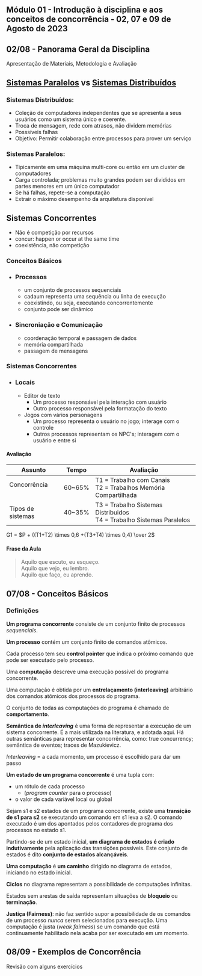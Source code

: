 ## Módulo 01 - Introdução à disciplina e aos conceitos de concorrência - 02, 07 e 09 de Agosto de 2023


## 02/08 - Panorama Geral da Disciplina

Apresentação de Materiais, Metodologia e Avaliação

## [Sistemas Paralelos](#sistemas-paralelos) vs [Sistemas Distribuídos](#sistemas-paralelos)

### Sistemas Distribuídos:

- Coleção de computadores independentes que se apresenta a seus usuários como um sistema único e coerente.
- Troca de mensagem, rede com atrasos, não dividem memórias
- Posssíveis falhas
- Objetivo: Permitir colaboração entre processos para prover um serviço

### Sistemas Paralelos:

- Tipicamente em uma máquina multi-core ou então em um cluster de computadores
- Carga controlada; problemas muito grandes podem ser divididos em partes menores em um único computador
- Se há falhas, repete-se a computação
- Extrair o máximo desempenho da arquitetura disponível

## Sistemas Concorrentes

- Não é competição por recursos
- concur: happen or occur at the same time
- coexistência, não competição

### Conceitos Básicos

- ### Processos
  - um conjunto de processos sequenciais
  - cadaum representa uma sequência ou linha de execução
  - coexistindo, ou seja, executando concorrentemente
  - conjunto pode ser dinâmico

- ### Sincroniação e Comunicação
  - coordenação temporal e passagem de dados
  - memória compartilhada
  - passagem de mensagens

### Sistemas Concorrentes

- ### Locais
  - Editor de texto
    - Um processo responsável pela interação com usuário
    - Outro processo responsável pela formatação do texto
  - Jogos com vários personagens
    - Um processo representa o usuário no jogo; interage com o controle
    - Outros processos representam os NPC's; interagem com o usuário e entre si

#### Avaliação

| Assunto | Tempo | Avaliação
| ------- | ----- | --------- |
| Concorrência<br><ul></ul> | 60~65% | T1 = Trabalho com Canais<br>T2 = Trabalhos Memória Compartilhada
| Tipos de sistemas | 40~35% | T3 = Trabalho Sistemas Distribuidos<br>T4 = Trabalho Sistemas Paralelos

G1 = $P + ((T1+T2) \times 0,6 +(T3+T4) \times 0,4) \over 2$

#### Frase da Aula

<blockquote>
    Aquilo que escuto, eu esqueço.<br>
    Aquilo que vejo, eu lembro.<br>
    Aquilo que faço, eu aprendo.
</blockquote>


## 07/08 - Conceitos Básicos

### Definições

**Um programa concorrente** consiste de um conjunto finito de processos *sequenciais*.

**Um processo** contém um conjunto finito de comandos atômicos.

Cada processo tem seu **control pointer** que indica o próximo comando que pode ser executado pelo processo.

Uma **computação** descreve uma execução possível do programa concorrente.

Uma computação é obtida por um **entrelaçamento (interleaving)** arbitrário dos comandos atômicos dos processos do programa.

O conjunto de todas as computações do programa é chamado de **comportamento**.

**Semântica de *interleaving*** é uma forma de representar a execução de um sistema concorrente.
É a mais utilizada na literatura, e adotada aqui.
Há outras semânticas para representar concorrência, como: true concurrency; semântica de eventos; traces de Mazukievicz.

*Interleaving* = a cada momento, um processo é escolhido para dar um passo

**Um estado de um programa concorrente** é uma tupla com:
  - um rótulo de cada processo
    - (*program counter* para o processo)
  - o valor de cada variável local ou global

Sejam s1 e s2 estados de um programa concorrente, existe uma **transição de s1 para s2** se executando um comando em s1 leva a s2.
O comando executado é um dos apontados pelos contadores de programa dos processos no estado s1.

Partindo-se de um estado inicial, **um diagrama de estados é criado indutivamente** pela aplicação das transições possíveis.
Este conjunto de estados é dito **conjunto de estados alcançáveis**.

**Uma computação** é **um caminho** dirigido no diagrama de estados, iniciando no estado inicial.

**Ciclos** no diagrama representam a possibilidade de computações infinitas.

Estados sem arestas de saída representam situações de **bloqueio** ou **terminação**.

**Justiça (Fairness)**: não faz sentido supor a possibilidade de os comandos de um processo *nunca* serem selecionados para execução.
Uma computação é justa (*weak fairness*) se um comando que está continuamente habilitado nela acaba por ser executado em um momento.

## 08/09 - Exemplos de Concorrência

Revisão com alguns exercícios
